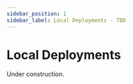 ```yaml
---
sidebar_position: 1
sidebar_label: Local Deployments - TBD
---
```


# Local Deployments

Under construction.